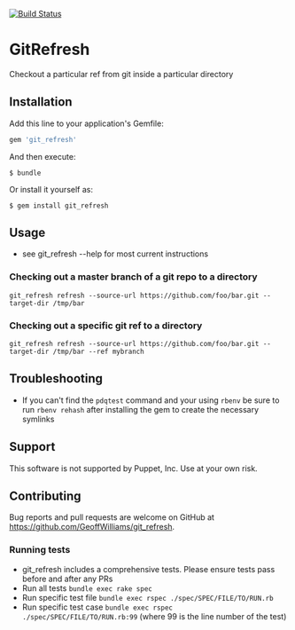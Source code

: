 [![Build Status](https://travis-ci.org/GeoffWilliams/git_refresh.svg?branch=master)](https://travis-ci.org/GeoffWilliams/git_refresh)
# GitRefresh

Checkout a particular ref from git inside a particular directory

## Installation

Add this line to your application's Gemfile:

```ruby
gem 'git_refresh'
```

And then execute:

    $ bundle

Or install it yourself as:

    $ gem install git_refresh

## Usage
* see git_refresh --help for most current instructions

### Checking out a master branch of a git repo to a directory

```shell
git_refresh refresh --source-url https://github.com/foo/bar.git --target-dir /tmp/bar
```

### Checking out a specific git ref to a directory

```shell
git_refresh refresh --source-url https://github.com/foo/bar.git --target-dir /tmp/bar --ref mybranch
```

## Troubleshooting
* If you can't find the `pdqtest` command and your using `rbenv` be sure to run `rbenv rehash` after installing the gem to create the necessary symlinks

## Support
This software is not supported by Puppet, Inc.  Use at your own risk.

## Contributing
Bug reports and pull requests are welcome on GitHub at https://github.com/GeoffWilliams/git_refresh.

### Running tests
* git_refresh includes a comprehensive tests.  Please ensure tests pass before and after any PRs
* Run all tests `bundle exec rake spec`
* Run specific test file `bundle exec rspec ./spec/SPEC/FILE/TO/RUN.rb`
* Run specific test case `bundle exec rspec ./spec/SPEC/FILE/TO/RUN.rb:99` (where 99 is the line number of the test)
